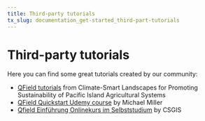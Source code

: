 ```yaml
---
title: Third-party tutorials
tx_slug: documentation_get-started_third-part-tutorials
---
```


# Third-party tutorials

Here you can find some great tutorials created by our community:

- [QField tutorials](https://livelihoods-and-landscapes.com/docs/tutorials.html) from Climate-Smart Landscapes for Promoting Sustainability of Pacific Island Agricultural Systems <!-- markdown-link-check-disable-line -->
- [QField Quickstart Udemy course](https://www.udemy.com/course/qfield-quickstart/) by Michael Miller <!-- markdown-link-check-disable-line -->
- [Qfield Einführung Onlinekurs im Selbststudium](https://csgis.de/onlinekurse/qfield-einf%C3%BChrung-onlinekurs) by CSGIS

